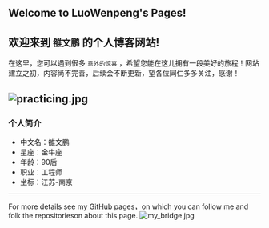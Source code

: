 ## Welcome to LuoWenpeng's Pages!

欢迎来到 `雒文鹏` 的个人博客网站!
---
在这里，您可以遇到很多 `意外的惊喜` ，希望您能在这儿拥有一段美好的旅程！网站建立之初，内容尚不完善，后续会不断更新，望各位同仁多多关注，感谢！

![practicing.jpg](../images/practicing.jpg)
---
### 个人简介
- 中文名：雒文鹏
- 星座：金牛座
- 年龄：90后
- 职业：工程师
- 坐标：江苏-南京

---
For more details see my [GitHub](https://guides.github.com/luowenpeng) pages，on which you can follow me and folk the repositorieson about this page.
![my_bridge.jpg](../images/my_bridge.jpg)
